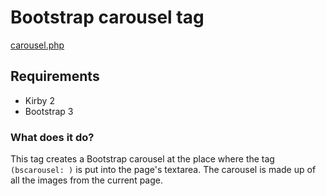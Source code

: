 Bootstrap carousel tag
======================

[carousel.php](carousel.php)

## Requirements

- Kirby 2
- Bootstrap 3

### What does it do?

This tag creates a Bootstrap carousel at the place where the tag ```(bscarousel: )``` is put into the page's textarea. The carousel is made up of all the images from the current page.
